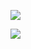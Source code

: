 <!-- GitHub Stats -->
![](https://github-readme-stats.vercel.app/api?username=Larch-C&show_icons=true&theme=radical)

<!-- Top Languages -->
![](https://github-readme-stats.vercel.app/api/top-langs/?username=Larch-C&layout=compact&theme=nightowl)
